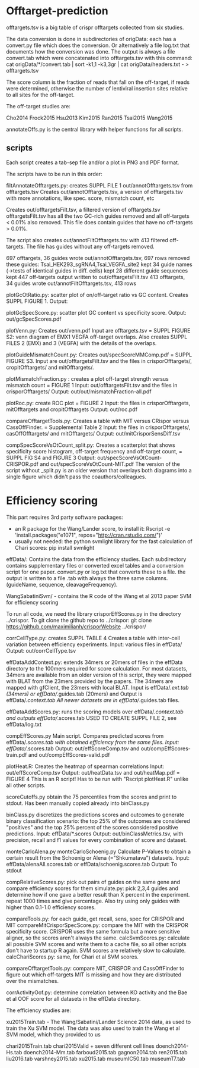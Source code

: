 Offtarget-prediction
====================

offtargets.tsv is a big table of crispr offtargets collected from six studies.

The data conversion is done in subdirectories of origData:
each has a convert.py file which does the conversion.
Or alternatively a file log.txt that documents how the conversion was done.
The output is always a file convert.tab which were concatenated into offtargets.tsv
with this command:
    cat origData/*/convert.tab | sort -k1,1 -k3,3gr | cat origData/headers.txt - > offtargets.tsv

The score column is the fraction of reads that fall on the off-target, if reads were determined, otherwise the number of lentiviral insertion sites relative to all sites for the off-target.

The off-target studies are:

Cho2014
Frock2015
Hsu2013
Kim2015
Ran2015
Tsai2015
Wang2015

annotateOffs.py is the central library with helper functions for all scripts.

scripts
-------

Each script creates a tab-sep file and/or a plot in PNG and PDF format.

The scripts have to be run in this order:

filtAnnotateOfftargets.py: creates SUPPL FILE 1 out/annotOfftargets.tsv from offtargets.tsv
   Creates out/annotOfftargets.tsv, a version of offtargets.tsv with more 
   annotations, like spec. score, mismatch count, etc

   Creates out/offtargetsFilt.tsv, a filtered version of offtargets.tsv
   offtargetsFilt.tsv has all the two GC-rich guides removed and all 
   off-targets < 0.01% also removed.
   This file does contain guides that have no off-targets > 0.01%.

   The script also creates out/annotFiltOfftargets.tsv with 413 filtered off-targets.
   The file has guides without any off-targets removed.

  697 offtargets, 36 guides
  wrote out/annotOfftargets.tsv, 697 rows
  removed these guides: Tsai_HEK293_sgRNA4,Tsai_VEGFA_site2
  kept 34 guide names (->tests of identical guides in diff. cells)
  kept 28 different guide sequences
  kept 447 off-targets
  output written to out/offtargetsFilt.tsv
  413 offtargets, 34 guides
  wrote out/annotFiltOfftargets.tsv, 413 rows

plotGcOtRatio.py: scatter plot of on/off-target ratio vs GC content. 
        Creates SUPPL FIGURE 1.
        Output: 

plotGcSpecScore.py: scatter plot GC content vs specificity score.
        Output: out/gcSpecScores.pdf

plotVenn.py: Creates out/venn.pdf
        Input are offtargets.tsv
        = SUPPL FIGURE S2: venn diagram of EMX1 VEGFA off-target overlaps.
        Also creates SUPPL FILES 2 (EMX) and 3 (VEGFA) with the details of the overlaps.

plotGuideMismatchCount.py: Creates out/specScoreMMComp.pdf 
        = SUPPL FIGURE S3. 
        Input are out/offtargetsFilt.tsv and the files in crisporOfftargets/,
        cropitOfftargets/ and mitOfftargets/.

plotMismatchFraction.py : creates a plot off-target strength versus mismatch count
        = FIGURE 1 
        Input: out/offtargetsFilt.tsv and the files in crisporOfftargets/
        Output: out/out/mismatchFraction-all.pdf

plotRoc.py: create ROC plot 
        = FIGURE 2
        Input: the files in crisporOfftargets, mitOfftargets and cropitOfftargets
        Output: out/roc.pdf

compareOfftargetTools.py: 
        Creates a table with MIT versus CRispor versus CassOffFinder.
        = Supplemental Table 2
        Input: the files in crisporOfftargets/, casOffOfftargets/ and mitOfftargets/
        Output: out/mitCrisporSensDiff.tsv

compSpecScoreVsOtCount_split.py:
        Creates a scatterplot that shows specificity score histogram, off-target frequency
        and off-target count, 
        = SUPPL FIG S4 and FIGURE 3
        Output: out/specScoreVsOtCount-CRISPOR.pdf and out/specScoreVsOtCount-MIT.pdf
        The version of the script without _split.py is an older version that
        overlays both diagrams into a single figure which didn't pass 
        the coauthors/colleagues.

Efficiency scoring
================

This part requires 3rd party software packages:
- an R package for the Wang/Lander score, to install it:
    Rscript -e 'install.packages("e1071", repos="http://cran.rstudio.com/")'
- usually not needed: the python svmlight library for the fast calculation of Chari scores:
    pip install svmlight

effData/:
Contains the data from the efficiency studies.
Each subdirectory contains supplementary files or converted excel tables and a conversion script
for one paper.
convert.py or log.txt that converts these to a file. the output is written to a file <author><year>.tab with always the three same columns.  (guideName, sequence, cleavageFrequency). 

WangSabatiniSvm/ - contains the R code of the Wang et al 2013 paper SVM for
efficiency scoring

To run all code, we need the library crisporEffScores.py in the directory ../crispor.
To git clone the github repo to ../crispor:
        git clone https://github.com/maximilianh/crisporWebsite ../crispor/

corrCellType.py: creates SUPPL TABLE 4
        Creates a table with inter-cell variation between efficiency experiments.
        Input: various files in effData/
        Output: out/corrCellType.tsv

effDataAddContext.py: extends 34mers or 20mers of files in the effData directory
        to the 100mers required for score calculation. For most datasets, 34mers 
        are available from an older version of this script, they were mapped with 
        BLAT from the 23mers provided by the papers. 
        The 34mers are mapped with gfClient, the 23mers with local BLAT.
        Input is effData/*.ext.tab (34mers) or effData/*.guides.tab (20mers)
        and Output is effData/*.context.tab
        All newer datasets are in effData/*.guides.tab files.

effDataAddScores.py: 
        runs the scoring models over effData/*.context.tab and outputs
        effData/*.scores.tab
        USED TO CREATE SUPPL FILE 2, see effData/log.txt

compEffScores.py
        Main script. Compares predicted scores from effData/*.scores.tab with
        obtained efficiency from the same files. 
        Input: effData/*.scores.tab
        Output: out/effScoreComp.tsv and out/compEffScores-train.pdf and
        out/compEffScores-valid.pdf

plotHeat.R: 
        Creates the heatmap of spearman correlations 
        Input: out/effScoreComp.tsv
        Output: out/heatData.tsv and out/heatMap.pdf
        = FIGURE 4
        This is an R script!
        Has to be run with "Rscript plotHeat.R" unlike all other scripts.

scoreCutoffs.py
        obtain the 75 percentiles from the scores and print to stdout.
        Has been manually copied already into binClass.py

binClass.py 
        discretizes the predictions scores and outcomes to generate binary
        classification scenario: the top 25% of the outcomes are considered
        "positives" and the top 25% percent of the scores considered
        positive predictions. 
        Input: effData/*.scores
        Output: out/binClassMetrics.tsv, with precision, recall and f1 
        values for every combination of score and dataset.

monteCarloAlena.py
monteCarloSchoenig.py
        Calculate P-Values to obtain a certain result from the Schoenig 
        or Alena (="Shkumatava") datasets. 
        Input: effData/alenaAll.scores.tab or effData/schoenig.scores.tab
        Output: To stdout

compRelativeScores.py: pick out pairs of guides on the same gene and compare efficiency scores for them
simulate.py: pick 2,3,4 guides and determine how if one gave a better result than X percent in the experiment.
        repeat 1000 times and give percentage. Also try using only guides with higher than 0.1-1.0 efficiency
        scores.

compareTools.py: for each guide, get recall, sens, spec for CRISPOR and MIT
compareMitCrisporSpecScore.py: compare the MIT with the CRISPOR specificity
        score. CRISPOR uses the same formula but a more sensitive aligner, so
        the scores aren't always the same.
calcSvmScores.py: calculate all possible SVM scores and write them to a cache file, so all other scripts
        don't have to startup R again. SVM scores are relatively slow to calculate.
calcChariScores.py: same, for Chari et al SVM scores.


compareOfftargetTools.py: compare MIT, CRISPOR and CassOffFinder to figure out which
        off-targets MIT is missing and how they are distributed over the mismatches.

corrActivityOof.py: determine correlation between KO activity and the Bae et al OOF score for all datasets
        in the effData directory. 

The efficiency studies are:

xu2015Train.tab - The Wang/Sabatini/Lander Science 2014 data, as used to train the Xu SVM model.
The data was also used to train the Wang et al SVM model, which they provided to us

chari2015Train.tab
chari2015Valid + seven different cell lines
doench2014-Hs.tab
doench2014-Mm.tab
farboud2015.tab
gagnon2014.tab
ren2015.tab
liu2016.tab
varshney2015.tab
xu2015.tab
museumIC50.tab
museumT7.tab

